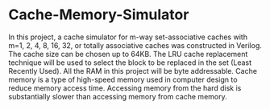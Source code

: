 # Cache-Memory-Simulator

In this project, a cache simulator for m-way set-associative caches with m=1, 2, 4, 8, 16, 32, or totally associative caches was constructed in Verilog. The cache size can be chosen up to 64KB. The LRU cache replacement technique will be used to select the block to be replaced in the set (Least Recently Used). All the RAM in this project will be byte addressable. Cache memory is a type of high-speed memory used in computer design to reduce memory access time. Accessing memory from the hard disk is substantially slower than accessing memory
from cache memory. 
